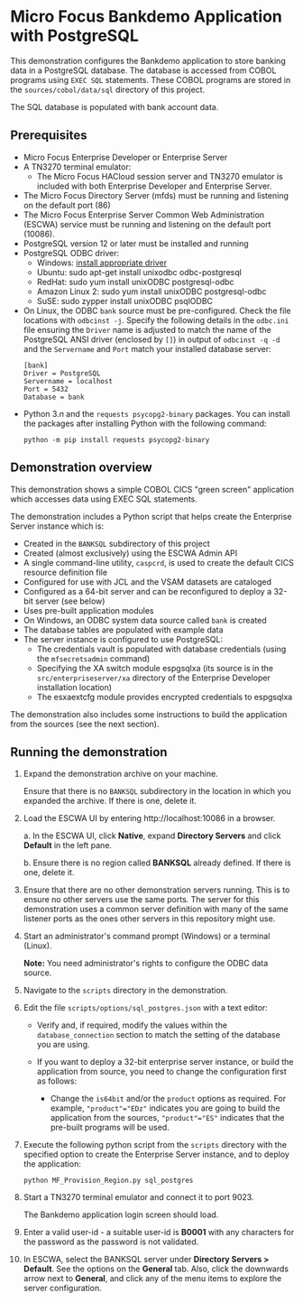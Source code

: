# Micro Focus Bankdemo Application with PostgreSQL
This demonstration configures the Bankdemo application to store banking data in a PostgreSQL database. The database is accessed from COBOL programs using `EXEC SQL` statements. These COBOL programs are stored in the `sources/cobol/data/sql` directory of this project.

The SQL database is populated with bank account data.

## Prerequisites
- Micro Focus Enterprise Developer or Enterprise Server
- A TN3270 terminal emulator:
   - The Micro Focus HACloud session server and TN3270 emulator is included with both Enterprise Developer and Enterprise Server.
- The Micro Focus Directory Server (mfds) must be running and listening on the default port (86)
- The Micro Focus Enterprise Server Common Web Administration (ESCWA) service must be running and listening on the default port (10086).
- PostgreSQL version 12 or later must be installed and running
- PostgreSQL ODBC driver: 
   - Windows: [install appropriate driver](https://www.postgresql.org/ftp/odbc/versions/msi/)
   - Ubuntu: sudo apt-get install unixodbc odbc-postgresql
   - RedHat: sudo yum install unixODBC postgresql-odbc
   - Amazon Linux 2: sudo yum install unixODBC postgresql-odbc
   - SuSE: sudo zypper install unixODBC psqlODBC
- On Linux, the ODBC `bank` source must be pre-configured. Check the file locations with `odbcinst -j`. 
  Specify the following details in the `odbc.ini` file ensuring the `Driver` name is adjusted to match the name of 
  the PostgreSQL ANSI driver (enclosed by `[]`) in output of `odbcinst -q -d` and the `Servername` and `Port` match 
  your installed database server:
    ```
    [bank] 
    Driver = PostgreSQL
    Servername = localhost
    Port = 5432
    Database = bank
    ```
- Python 3.*n* and the `requests psycopg2-binary` packages. You can install the packages after installing Python with the following command: 
  ```
  python -m pip install requests psycopg2-binary
  ```

## Demonstration overview
This demonstration shows a simple COBOL CICS "green screen" application which accesses data using EXEC SQL statements. 

The demonstration includes a Python script that helps create the Enterprise Server instance which is:

   - Created in the `BANKSQL` subdirectory of this project
   - Created (almost exclusively) using the ESCWA Admin API
   - A single command-line utility, `caspcrd`, is used to create the default CICS resource definition file
   - Configured for use with JCL and the VSAM datasets are cataloged 
   - Configured as a 64-bit server and can be reconfigured to deploy a 32-bit server (see below)
   - Uses pre-built application modules
   - On Windows, an ODBC system data source called `bank` is created
   - The database tables are populated with example data
   - The server instance is configured to use PostgreSQL:
      - The credentials vault is populated with database credentials (using the `mfsecretsadmin` command)
       - Specifying the XA switch module espgsqlxa (its source is in the `src/enterpriseserver/xa` directory of the Enterprise Developer installation location)
       - The esxaextcfg module provides encrypted credentials to espgsqlxa

The demonstration also includes some instructions to build the application from the sources (see the next section).

## Running the demonstration
1. Expand the demonstration archive on your machine.

   Ensure that there is no `BANKSQL` subdirectory in the location in which you expanded the archive. If there is one, delete it.

2. Load the ESCWA UI by entering http://localhost:10086 in a browser. 

   a. In the ESCWA UI, click **Native**, expand **Directory Servers** and click **Default** in the left pane.

   b. Ensure there is no region called **BANKSQL** already defined. If there is one, delete it.

3. Ensure that there are no other demonstration servers running. This is to ensure no other servers use the same ports. The server for this demonstration uses a common server definition with many of the same listener ports as the ones other servers in this repository might use.

4. Start an administrator's command prompt (Windows) or a terminal (Linux).

   **Note:** You need administrator's rights to configure the ODBC data source.

5. Navigate to the `scripts` directory in the demonstration.
6. Edit the file `scripts/options/sql_postgres.json` with a text editor: 
    - Verify and, if required, modify the values within the `database_connection` section to match the setting of the database you are using.
    
    - If you want to deploy a 32-bit enterprise server instance, or build the application from source, you need to change the configuration first as follows:
      - Change the `is64bit` and/or the `product` options as required. For example, `"product"="EDz"` indicates you are going to build the application from the sources, `"product"="ES"` indicates that the pre-built programs will be used.

7. Execute the following python script from the `scripts` directory with the specified option to create the Enterprise Server instance, and to deploy the application:

   ```
   python MF_Provision_Region.py sql_postgres
   ``` 
8. Start a TN3270 terminal emulator and connect it to port 9023.

   The Bankdemo application login screen should load.

7. Enter a valid user-id - a suitable user-id is **B0001** with any characters for the password as the password is not validated.

8. In ESCWA, select the BANKSQL server under **Directory Servers > Default**. See the options on the **General** tab. Also, click the downwards arrow next to **General**, and click any of the menu items to explore the server configuration.
    
